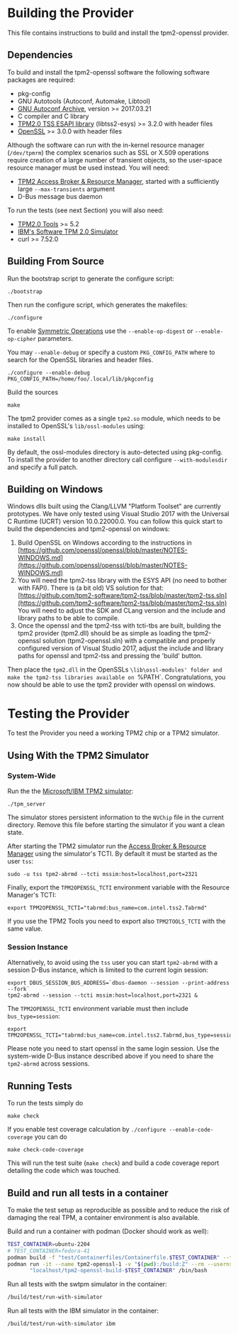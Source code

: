 # Building the Provider
This file contains instructions to build and install the tpm2-openssl provider.

## Dependencies
To build and install the tpm2-openssl software the following software packages
are required:

 * pkg-config
 * GNU Autotools (Autoconf, Automake, Libtool)
 * [GNU Autoconf Archive](https://www.gnu.org/software/autoconf-archive/),
   version >= 2017.03.21
 * C compiler and C library
 * [TPM2.0 TSS ESAPI library](https://github.com/tpm2-software/tpm2-tss)
   (libtss2-esys) >= 3.2.0 with header files
 * [OpenSSL](https://www.openssl.org/) >= 3.0.0 with header files

Although the software can run with the in-kernel resource manager (`/dev/tpmrm`)
the complex scenarios such as SSL or X.509 operations require creation of a large
number of transient objects, so the user-space resource manager must be used
instead. You will need:

 * [TPM2 Access Broker & Resource Manager](https://github.com/tpm2-software/tpm2-abrmd),
   started with a sufficiently large `--max-transients` argument
 * D-Bus message bus daemon

To run the tests (see next Section) you will also need:

 * [TPM2.0 Tools](https://github.com/tpm2-software/tpm2-tools) >= 5.2
 * [IBM's Software TPM 2.0 Simulator](https://sourceforge.net/projects/ibmswtpm2/files)
 * curl >= 7.52.0


## Building From Source

Run the bootstrap script to generate the configure script:
```
./bootstrap
```

Then run the configure script, which generates the makefiles:
```
./configure
```

To enable [Symmetric Operations](symmetric.md) use the `--enable-op-digest`
or `--enable-op-cipher` parameters.

You may `--enable-debug` or specify a custom `PKG_CONFIG_PATH` where to search
for the OpenSSL libraries and header files.
```
./configure --enable-debug PKG_CONFIG_PATH=/home/foo/.local/lib/pkgconfig
```

Build the sources
```
make
```

The tpm2 provider comes as a single `tpm2.so` module, which needs to be
installed to OpenSSL's `lib/ossl-modules` using:
```
make install
```

By default, the ossl-modules directory is auto-detected using pkg-config. To
install the provider to another directory call configure `--with-modulesdir`
and specify a full patch.

## Building on Windows

Windows dlls built using the Clang/LLVM "Platform Toolset" are currently
prototypes. We have only tested using Visual Studio 2017 with the
Universal C Runtime (UCRT) version 10.0.22000.0. You can follow this
quick start to build the dependencies and tpm2-openssl on windows:

 1. Build OpenSSL on Windows according to the instructions in
    [https://github.com/openssl/openssl/blob/master/NOTES-WINDOWS.md](https://github.com/openssl/openssl/blob/master/NOTES-WINDOWS.md)
 2. You will need the tpm2-tss library with the ESYS API (no need to
    bother with FAPI). There is (a bit old) VS solution for that: 
    [https://github.com/tpm2-software/tpm2-tss/blob/master/tpm2-tss.sln](https://github.com/tpm2-software/tpm2-tss/blob/master/tpm2-tss.sln)
    You will need to adjust the SDK and CLang version and the include and 
    library paths to be able to compile.
 3. Once the openssl and the tpm2-tss with tcti-tbs are built, building 
    the tpm2 provider (tpm2.dll) should be as simple as loading the 
    tpm2-openssl solution (tpm2-openssl.sln) with a compatible and properly
    configured version of Visual Studio 2017, adjust the include and
    library paths for openssl and tpm2-tss and pressing the 'build' button.

Then place the `tpm2.dll` in the OpenSSLs `\lib\ossl-modules' folder
and make the tpm2-tss libraries available on `%PATH`. Congratulations,
you now should be able to use the tpm2 provider with openssl on windows.

# Testing the Provider
To test the Provider you need a working TPM2 chip or a TPM2 simulator.


## Using With the TPM2 Simulator

### System-Wide

Run the the
[Microsoft/IBM TPM2 simulator](https://sourceforge.net/projects/ibmswtpm2):
```
./tpm_server
```

The simulator stores persistent information to the `NVChip` file in the current
directory. Remove this file before starting the simulator if you want a clean
state.

After starting the TPM2 simulator run the
[Access Broker & Resource Manager](https://github.com/tpm2-software/tpm2-abrmd)
 using the simulator's TCTI. By default it must be started as the user `tss`:
```
sudo -u tss tpm2-abrmd --tcti mssim:host=localhost,port=2321
```

Finally, export the `TPM2OPENSSL_TCTI` environment variable with the Resource
Manager's TCTI:
```
export TPM2OPENSSL_TCTI="tabrmd:bus_name=com.intel.tss2.Tabrmd"
```

If you use the TPM2 Tools you need to export also `TPM2TOOLS_TCTI` with the
same value.

### Session Instance

Alternatively, to avoid using the `tss` user you can start `tpm2-abrmd` with
a session D-Bus instance, which is limited to the current login session:
```
export DBUS_SESSION_BUS_ADDRESS=`dbus-daemon --session --print-address --fork`
tpm2-abrmd --session --tcti mssim:host=localhost,port=2321 &
```

The `TPM2OPENSSL_TCTI` environment variable must then include `bus_type=session`:
```
export TPM2OPENSSL_TCTI="tabrmd:bus_name=com.intel.tss2.Tabrmd,bus_type=session"
```

Please note you need to start openssl in the same login session. Use the
system-wide D-Bus instance described above if you need to share the `tpm2-abrmd`
across sessions.


## Running Tests

To run the tests simply do
```
make check
```

If you enable test coverage calculation by `./configure --enable-code-coverage`
you can do
```
make check-code-coverage
```

This will run the test suite (`make check`) and build a code coverage report
detailing the code which was touched.

## Build and run all tests in a container

To make the test setup as reproducible as possible and to reduce the risk
of damaging the real TPM, a container environment is also available.

Build and run a container with podman (Docker should work as well):

```sh
TEST_CONTAINER=ubuntu-2204
# TEST_CONTAINER=fedora-41
podman build -f "test/Containerfiles/Containerfile.$TEST_CONTAINER" --tag "tpm2-openssl-build-$TEST_CONTAINER"
podman run -it --name tpm2-openssl-1 -v "$(pwd):/build:Z" --rm --userns=keep-id \
       "localhost/tpm2-openssl-build-$TEST_CONTAINER" /bin/bash
```

Run all tests with the swtpm simulator in the container:

```sh
/build/test/run-with-simulator
```

Run all tests with the IBM simulator in the container:

```sh
/build/test/run-with-simulator ibm
```
